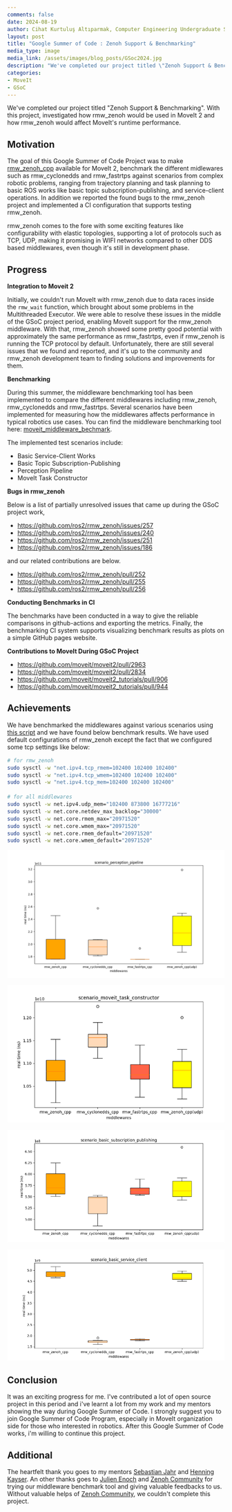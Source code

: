 ```yaml
---
comments: false
date: 2024-08-19
author: Cihat Kurtuluş Altıparmak, Computer Engineering Undergraduate Student at the Istanbul Technical University
layout: post
title: "Google Summer of Code : Zenoh Support & Benchmarking"
media_type: image
media_link: /assets/images/blog_posts/GSoc2024.jpg
description: "We've completed our project titled \"Zenoh Support & Benchmarking\". With this project, we could try to understand how to be used rmw_zenoh in MoveIt 2 and how rmw_zenoh affects MoveIt's runtime performance. "
categories:
- MoveIt
- GSoC
---
```


We've completed our project titled "Zenoh Support & Benchmarking". With this project, investigated how rmw_zenoh would be used in MoveIt 2 and how rmw_zenoh would affect MoveIt's runtime performance.

## Motivation

The goal of this Google Summer of Code Project was to make [rmw_zenoh_cpp](https://github.com/ros2/rmw_zenoh) available for MoveIt 2, benchmark the different midlewares such as rmw_cyclonedds and rmw_fastrtps against scenarios from complex robotic problems, ranging from trajectory planning and task planning to basic ROS works like basic topic subscription-publishing, and service-client operations. In addition we reported the found bugs to the rmw_zenoh project and implemented a CI configuration that supports testing rmw_zenoh.

rmw_zenoh comes to the fore with some exciting features like configurability with elastic topologies, supporting a lot of protocols such as TCP, UDP, making it promising in WIFI networks compared to other DDS based middlewares, even though it's still in development phase.

## Progress
**Integration to Moveit 2**

Initially, we couldn't run MoveIt with rmw_zenoh due to data races inside the `rmw_wait` function, which brought about some problems in the Multithreaded Executor. We were able to resolve these issues in the middle of the GSoC project period, enabling MoveIt support for the rmw_zenoh middleware. With that, rmw_zenoh showed some pretty good potential with approximately the same performance as rmw_fastrtps, even if rmw_zenoh is running the TCP protocol by default. Unfortunately, there are still several issues that we found and reported, and it's up to the community and rmw_zenoh development team to finding solutions and improvements for them.

**Benchmarking**

During this summer, the middleware benchmarking tool has been implemented to compare the different middlewares including rmw_zenoh, rmw_cyclonedds and rmw_fastrtps. Several scenarios have been implemented for measuring how the middlewares affects performance in typical robotics use cases. You can find the middleware benchmarking tool here: [moveit_middleware_bechmark](https://github.com/CihatAltiparmak/moveit_middleware_benchmark).

The implemented test scenarios include:

- Basic Service-Client Works
- Basic Topic Subscription-Publishing
- Perception Pipeline
- MoveIt Task Constructor

**Bugs in rmw_zenoh**

Below is a list of partially unresolved issues that came up during the GSoC project work,

- https://github.com/ros2/rmw_zenoh/issues/257
- https://github.com/ros2/rmw_zenoh/issues/240
- https://github.com/ros2/rmw_zenoh/issues/251
- https://github.com/ros2/rmw_zenoh/issues/186

and our related contributions are below.

- https://github.com/ros2/rmw_zenoh/pull/252
- https://github.com/ros2/rmw_zenoh/pull/255
- https://github.com/ros2/rmw_zenoh/pull/256

**Conducting Benchmarks in CI**


The benchmarks have been conducted in a way to give the reliable comparisons in github-actions and exporting the metrics.
Finally, the benchmarking CI system supports visualizing benchmark results as plots on a simple GitHub pages website.

**Contributions to MoveIt During GSoC Project**
- https://github.com/moveit/moveit2/pull/2963
- https://github.com/moveit/moveit2/pull/2834
- https://github.com/moveit/moveit2_tutorials/pull/906
- https://github.com/moveit/moveit2_tutorials/pull/944

## Achievements

We have benchmarked the middlewares against various scenarios using [this script](https://github.com/CihatAltiparmak/moveit_middleware_benchmark/blob/24-Aug-2024-demonstration/scripts/run_all_benchmarks.sh) and we have found below benchmark results.
We have used default configurations of rmw_zenoh except the fact that we configured some tcp settings like below:

```sh
# for rmw_zenoh
sudo sysctl -w "net.ipv4.tcp_rmem=102400 102400 102400"
sudo sysctl -w "net.ipv4.tcp_wmem=102400 102400 102400"
sudo sysctl -w "net.ipv4.tcp_mem=102400 102400 102400"

# for all middlewares
sudo sysctl -w net.ipv4.udp_mem="102400 873800 16777216"
sudo sysctl -w net.core.netdev_max_backlog="30000"
sudo sysctl -w net.core.rmem_max="20971520"
sudo sysctl -w net.core.wmem_max="20971520"
sudo sysctl -w net.core.rmem_default="20971520"
sudo sysctl -w net.core.wmem_default="20971520"
```

![scenario_perception_pipeline](/assets/images/gsoc24/scenario_perception_pipeline_blog.png)

![scenario_moveit_task_constructor](/assets/images/gsoc24/scenario_moveit_task_constructor_blog.png)

![scenario_basic_topic_sub_pub](/assets/images/gsoc24/scenario_basic_topic_sub_pub_blog.png)

![scenario_basic_service_client](/assets/images/gsoc24/scenario_basic_service_client_blog.png)

## Conclusion

It was an exciting progress for me. I've contributed a lot of open source project in this period and i've learnt a lot from my work and my mentors showing the way during Google Summer of Code. I strongly suggest you to join Google Summer of Code Program, especially in MoveIt organization side for those who interested in robotics. After this Google Summer of Code works, i'm willing to continue this project.

## Additional

The heartfelt thank you goes to my mentors [Sebastian Jahr](https://github.com/sjahr) and [Henning Kayser](https://github.com/henningkayser). An other thanks goes to [Julien Enoch](https://github.com/JEnoch) and [Zenoh Community](https://zenoh.io/community/) for trying our middleware benchmark tool and giving valuable feedbacks to us. Without valuable helps of [Zenoh Community](https://zenoh.io/community/), we couldn't complete this project.
